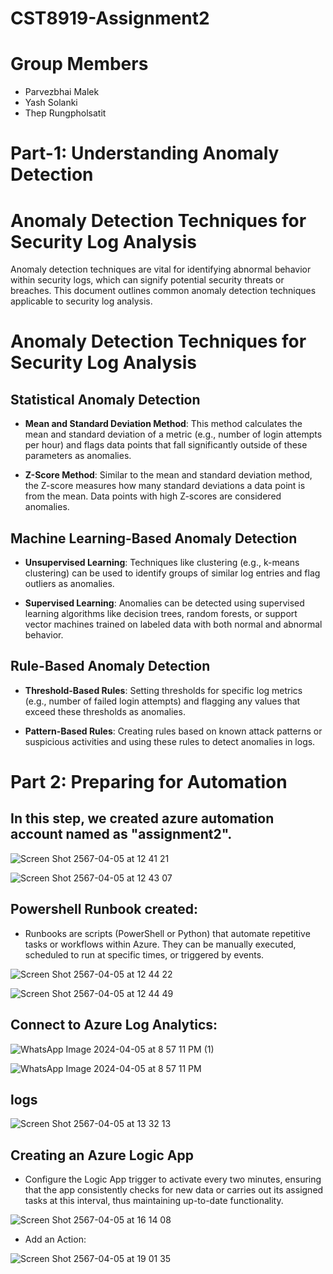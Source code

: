 # CST8919-Assignment2

# Group Members
- Parvezbhai Malek
- Yash Solanki
- Thep Rungpholsatit
  
# Part-1: Understanding Anomaly Detection
# Anomaly Detection Techniques for Security Log Analysis

Anomaly detection techniques are vital for identifying abnormal behavior within security logs, which can signify potential security threats or breaches. This document outlines common anomaly detection techniques applicable to security log analysis.

# Anomaly Detection Techniques for Security Log Analysis

## Statistical Anomaly Detection

- **Mean and Standard Deviation Method**: This method calculates the mean and standard deviation of a metric (e.g., number of login attempts per hour) and flags data points that fall significantly outside of these parameters as anomalies.
  
- **Z-Score Method**: Similar to the mean and standard deviation method, the Z-score measures how many standard deviations a data point is from the mean. Data points with high Z-scores are considered anomalies.

## Machine Learning-Based Anomaly Detection

- **Unsupervised Learning**: Techniques like clustering (e.g., k-means clustering) can be used to identify groups of similar log entries and flag outliers as anomalies.
  
- **Supervised Learning**: Anomalies can be detected using supervised learning algorithms like decision trees, random forests, or support vector machines trained on labeled data with both normal and abnormal behavior.

## Rule-Based Anomaly Detection

- **Threshold-Based Rules**: Setting thresholds for specific log metrics (e.g., number of failed login attempts) and flagging any values that exceed these thresholds as anomalies.
  
- **Pattern-Based Rules**: Creating rules based on known attack patterns or suspicious activities and using these rules to detect anomalies in logs.



# Part 2: Preparing for Automation

## In this step, we created azure automation account named as "assignment2".


![Screen Shot 2567-04-05 at 12 41 21](https://github.com/TheTeeThailand/CST8919-Assignment2/assets/157184669/955bb191-a2b9-4848-a0ad-c3177e5fc471)


![Screen Shot 2567-04-05 at 12 43 07](https://github.com/TheTeeThailand/CST8919-Assignment2/assets/157184669/5f774c2a-a0f9-488b-8300-5358e51e51f7)


## Powershell Runbook created:

- Runbooks are scripts (PowerShell or Python) that automate repetitive tasks or workflows within Azure. They can be manually executed, scheduled to run at specific times, or triggered by events.
 
![Screen Shot 2567-04-05 at 12 44 22](https://github.com/TheTeeThailand/CST8919-Assignment2/assets/157184669/2538974a-0a6f-440b-8bdc-834242a25085)

![Screen Shot 2567-04-05 at 12 44 49](https://github.com/TheTeeThailand/CST8919-Assignment2/assets/157184669/7d1b6a11-ace6-497c-bf15-e0d461114601)

 
 ## Connect to Azure Log Analytics:

![WhatsApp Image 2024-04-05 at 8 57 11 PM (1)](https://github.com/TheTeeThailand/CST8919-Assignment2/assets/157184669/49e43aeb-939e-4eef-a418-3bd4c1aaa963)

![WhatsApp Image 2024-04-05 at 8 57 11 PM](https://github.com/TheTeeThailand/CST8919-Assignment2/assets/157184669/3e95d80d-de36-4401-ad61-c26b8b1636e1)

## logs

![Screen Shot 2567-04-05 at 13 32 13](https://github.com/TheTeeThailand/CST8919-Assignment2/assets/157184669/17b55327-b51a-417f-977d-171deb527e35)

## Creating an Azure Logic App

- Configure the Logic App trigger to activate every two minutes, ensuring that the app consistently checks for new data or carries out its assigned tasks at this interval, thus maintaining up-to-date functionality.

![Screen Shot 2567-04-05 at 16 14 08](https://github.com/TheTeeThailand/CST8919-Assignment2/assets/157184669/469ff894-888f-4d81-a584-d5e84568e887)

- Add an Action:

![Screen Shot 2567-04-05 at 19 01 35](https://github.com/TheTeeThailand/CST8919-Assignment2/assets/157184669/3d60bbc5-45f9-4cf4-9e54-d202d2e3b352)

  


